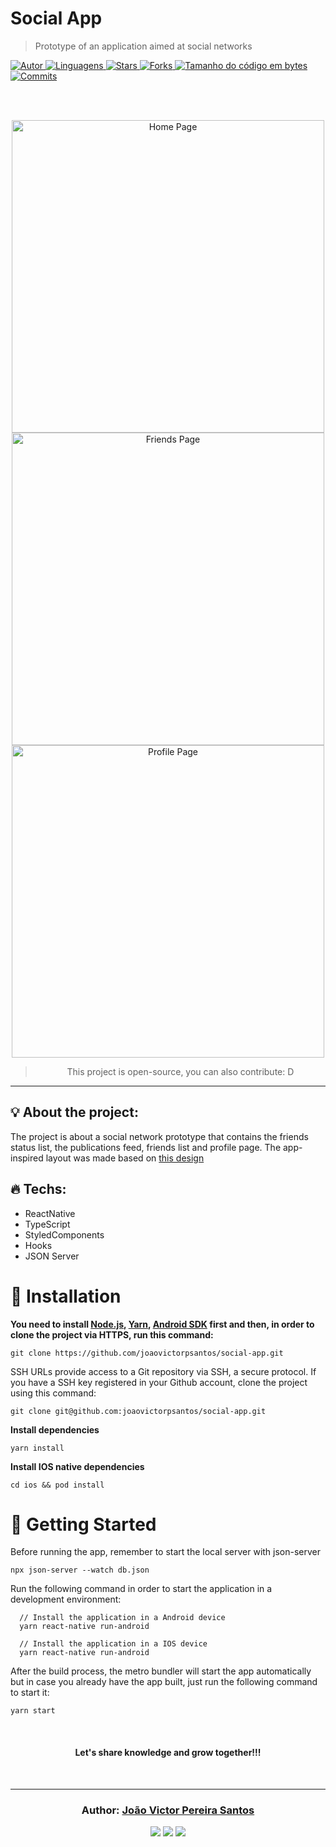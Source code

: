 # Social App

> Prototype of an application aimed at social networks

<a href="https://github.com/joaovictorpsantos">
<img alt="Autor" src="https://img.shields.io/badge/autor-JoãoVictorPereiraSantos-364d6a?style=flat-square">
</a>

<a href="#">
<img alt="Linguagens" src="https://img.shields.io/github/languages/count/joaovictorpsantos/social-app?color=364d6a&style=flat-square">
</a>

<a href="https://github.com/joaovictorpsantos/social-app/stargazers">
<img alt="Stars" src="https://img.shields.io/github/stars/joaovictorpsantos/social-app?color=364d6a&style=flat-square">
</a>

<a href="https://github.com/joaovictorpsantos/social-app/network/members">
<img alt="Forks" src="https://img.shields.io/github/forks/joaovictorpsantos/social-app?color=364d6a&style=flat-square">
</a>

<a href="#">
<img alt="Tamanho do código em bytes" src="https://img.shields.io/github/languages/code-size/joaovictorpsantos/social-app?color=364d6a&style=flat-square">
</a>

<a href="https://github.com/joaovictorpsantos/social-app/commits/master">
<img alt="Commits" src="https://img.shields.io/github/last-commit/joaovictorpsantos/social-app?color=364d6a&style=flat-square">
</a>

<br/><br/>

<p align="center">
  <img src="socialApp/.github/home.gif" alt="Home Page" border="0"  height="500" >
  <img src="socialApp/.github/friends.gif" alt="Friends Page" border="0" height="500">
  <img src="socialApp/.github/profile.gif" alt="Profile Page" border="0" height="500">
</p>

<blockquote align="center">
  This project is open-source, you can also contribute: D
</blockquote>

<hr/>

## 💡 About the project:

The project is about a social network prototype that contains the friends status list, the publications feed, friends list and profile page. 
The app-inspired layout was made based on [this design](https://dribbble.com/shots/6344361-Social-App/attachments)

## 🔥 Techs:

- ReactNative
- TypeScript
- StyledComponents
- Hooks
- JSON Server

# :construction_worker: Installation

**You need to install [Node.js](https://nodejs.org/en/download/), [Yarn](https://yarnpkg.com/), [Android SDK](https://medium.com/surabayadev/setting-up-react-native-android-without-android-studio-35a496e1dfa3) first and then, in order to clone the project via HTTPS, run this command:**

```git clone https://github.com/joaovictorpsantos/social-app.git```

SSH URLs provide access to a Git repository via SSH, a secure protocol. If you have a SSH key registered in your Github account, clone the project using this command:

```git clone git@github.com:joaovictorpsantos/social-app.git```

**Install dependencies**

```yarn install```

**Install IOS native dependencies**

```cd ios && pod install```

# :runner: Getting Started

Before running the app, remember to start the local server with json-server

``npx json-server --watch db.json``

Run the following command in order to start the application in a development environment:

```
  // Install the application in a Android device
  yarn react-native run-android

  // Install the application in a IOS device
  yarn react-native run-android
```

After the build process, the metro bundler will start the app automatically but
in case you already have the app built, just run the following command to start it:

```
yarn start
```

<br/>

<h4 align="center">
  Let's share knowledge and grow together!!!
</h4>

<br/>

---

<h3 align="center">
Author: <a alt="João Victor Pereira Santos" href="https://github.com/joaovictorpsantos">João Victor Pereira Santos</a>
</h3>

<p align="center">

  <a alt="João Victor Pereira Santos Linkedin" href="https://www.linkedin.com/in/joao-victor-pereira-santos//">
    <img src="https://img.shields.io/badge/LinkedIn-Jo%C3%A3o%20Victor%20Pereira%20Santos-blue?logo=linkedin"/></a>
  <a alt="João Victor Pereira Santos GitHub" href="https://github.com/joaovictorpsantos">
  <img src="https://img.shields.io/badge/GitHub-joaovictorpsantos-lightgrey?logo=github"/></a>
 <a alt="João Victor Pereira Santos Twitter" href="https://twitter.com/_joaovictorps">
  <img src="https://img.shields.io/badge/Twitter-__joaovictorps-blue?logo=twitter"/></a>

</p>
